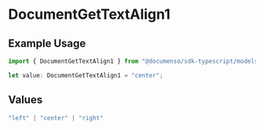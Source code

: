 # DocumentGetTextAlign1

## Example Usage

```typescript
import { DocumentGetTextAlign1 } from "@documenso/sdk-typescript/models/operations";

let value: DocumentGetTextAlign1 = "center";
```

## Values

```typescript
"left" | "center" | "right"
```